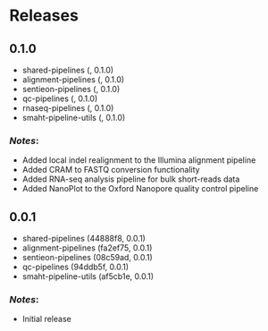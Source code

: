 # Releases

## 0.1.0
* shared-pipelines (, 0.1.0)
* alignment-pipelines (, 0.1.0)
* sentieon-pipelines (, 0.1.0)
* qc-pipelines (, 0.1.0)
* rnaseq-pipelines (, 0.1.0)
* smaht-pipeline-utils (, 0.1.0)

### *Notes*:
* Added local indel realignment to the Illumina alignment pipeline
* Added CRAM to FASTQ conversion functionality
* Added RNA-seq analysis pipeline for bulk short-reads data
* Added NanoPlot to the Oxford Nanopore quality control pipeline

## 0.0.1
* shared-pipelines (44888f8, 0.0.1)
* alignment-pipelines (fa2ef75, 0.0.1)
* sentieon-pipelines (08c59ad, 0.0.1)
* qc-pipelines (94ddb5f, 0.0.1)
* smaht-pipeline-utils (af5cb1e, 0.0.1)

### *Notes*:
* Initial release
